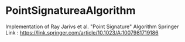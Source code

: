 # PointSignatureaAlgorithm
Implementation of Ray Jarivs et al. "Point Signature" Algorithm
 Springer Link :  https://link.springer.com/article/10.1023/A:1007981719186
